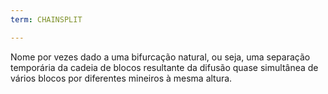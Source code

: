 ```yaml
---
term: CHAINSPLIT

---
```

Nome por vezes dado a uma bifurcação natural, ou seja, uma separação temporária da cadeia de blocos resultante da difusão quase simultânea de vários blocos por diferentes mineiros à mesma altura.